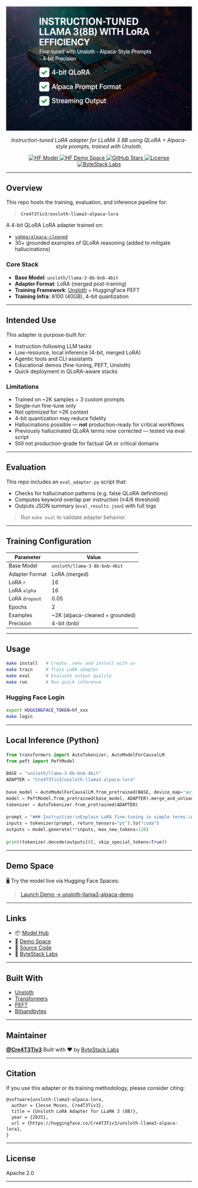 <p align="center">
  <img src="https://raw.githubusercontent.com/Cre4T3Tiv3/unsloth-llama3-alpaca-lora/main/docs/assets/unsloth_llama3_alpaca_lora_v0.1.0.png" alt="Demo GIF" width="640"/>
</p>

<p align="center">
  <i>Instruction-tuned LoRA adapter for LLaMA 3 8B using QLoRA + Alpaca-style prompts, trained with Unsloth.</i>
</p>

<p align="center">
  <a href="https://huggingface.co/Cre4T3Tiv3/unsloth-llama3-alpaca-lora">
    <img src="https://img.shields.io/badge/HF_Model-Available-blue?logo=huggingface" alt="HF Model">
  </a>
  <a href="https://huggingface.co/spaces/Cre4T3Tiv3/unsloth-llama3-alpaca-demo">
    <img src="https://img.shields.io/badge/Live_Demo-HF_Space-orange?logo=gradio" alt="HF Demo Space">
  </a>
  <a href="https://github.com/Cre4T3Tiv3/unsloth-llama3-alpaca-lora/stargazers">
    <img src="https://img.shields.io/github/stars/Cre4T3Tiv3/unsloth-llama3-alpaca-lora?style=social" alt="GitHub Stars">
  </a>
  <a href="https://github.com/Cre4T3Tiv3/unsloth-llama3-alpaca-lora/blob/main/LICENSE">
    <img src="https://img.shields.io/github/license/Cre4T3Tiv3/unsloth-llama3-alpaca-lora" alt="License">
  </a>
  <a href="https://bytestacklabs.com">
    <img src="https://img.shields.io/badge/Made%20by-ByteStack%20Labs-2ea44f" alt="ByteStack Labs">
  </a>
</p>

---

## Overview

This repo hosts the training, evaluation, and inference pipeline for:

> **`Cre4T3Tiv3/unsloth-llama3-alpaca-lora`**

A 4-bit QLoRA LoRA adapter trained on:

- [`yahma/alpaca-cleaned`](https://huggingface.co/datasets/yahma/alpaca-cleaned)
- 30+ grounded examples of QLoRA reasoning (added to mitigate hallucinations)

### Core Stack

- **Base Model**: `unsloth/llama-3-8b-bnb-4bit`
- **Adapter Format**: LoRA (merged post-training)
- **Training Framework**: [Unsloth](https://github.com/unslothai/unsloth) + HuggingFace PEFT
- **Training Infra**: A100 (40GB), 4-bit quantization

---

## Intended Use

This adapter is purpose-built for:

- Instruction-following LLM tasks
- Low-resource, local inference (4-bit, merged LoRA)
- Agentic tools and CLI assistants
- Educational demos (fine-tuning, PEFT, Unsloth)
- Quick deployment in QLoRA-aware stacks

### Limitations

- Trained on ~2K samples + 3 custom prompts
- Single-run fine-tune only
- Not optimized for >2K context
- 4-bit quantization may reduce fidelity
- Hallucinations possible — **not** production-ready for critical workflows
- Previously hallucinated QLoRA terms now corrected — tested via eval script
- Still not production-grade for factual QA or critical domains

---

## Evaluation

This repo includes an `eval_adapter.py` script that:

- Checks for hallucination patterns (e.g. false QLoRA definitions)
- Computes keyword overlap per instruction (≥4/6 threshold)
- Outputs JSON summary (`eval_results.json`) with full logs

> Run `make eval` to validate adapter behavior.

---

## Training Configuration

| Parameter       | Value                               |
|-----------------|-------------------------------------|
| Base Model      | `unsloth/llama-3-8b-bnb-4bit`       |
| Adapter Format  | LoRA (merged)                       |
| LoRA `r`        | 16                                  |
| LoRA `alpha`    | 16                                  |
| LoRA `dropout`  | 0.05                                |
| Epochs          | 2                                   |
| Examples        | ~2K (alpaca-cleaned + grounded)     |
| Precision       | 4-bit (bnb)                         |

---

## Usage

```bash
make install   # Create .venv and install with uv
make train     # Train LoRA adapter
make eval      # Evaluate output quality
make run       # Run quick inference
````

### Hugging Face Login

```bash
export HUGGINGFACE_TOKEN=hf_xxx
make login
```

---

## Local Inference (Python)

```python
from transformers import AutoTokenizer, AutoModelForCausalLM
from peft import PeftModel

BASE = "unsloth/llama-3-8b-bnb-4bit"
ADAPTER = "Cre4T3Tiv3/unsloth-llama3-alpaca-lora"

base_model = AutoModelForCausalLM.from_pretrained(BASE, device_map="auto", load_in_4bit=True)
model = PeftModel.from_pretrained(base_model, ADAPTER).merge_and_unload()
tokenizer = AutoTokenizer.from_pretrained(ADAPTER)

prompt = "### Instruction:\nExplain LoRA fine-tuning in simple terms.\n\n### Response:"
inputs = tokenizer(prompt, return_tensors="pt").to("cuda")
outputs = model.generate(**inputs, max_new_tokens=128)

print(tokenizer.decode(outputs[0], skip_special_tokens=True))
```

---

## Demo Space

🖥 Try the model live via Hugging Face Spaces:

> [Launch Demo → unsloth-llama3-alpaca-demo](https://huggingface.co/spaces/Cre4T3Tiv3/unsloth-llama3-alpaca-demo)

---

## Links

* 📦 [Model Hub](https://huggingface.co/Cre4T3Tiv3/unsloth-llama3-alpaca-lora)
* 🧪 [Demo Space](https://huggingface.co/spaces/Cre4T3Tiv3/unsloth-llama3-alpaca-demo)
* 🧰 [Source Code](https://github.com/Cre4T3Tiv3/unsloth-llama3-alpaca-lora)
* 💼 [ByteStack Labs](https://bytestacklabs.com)

---

## Built With

* [Unsloth](https://github.com/unslothai/unsloth)
* [Transformers](https://github.com/huggingface/transformers)
* [PEFT](https://github.com/huggingface/peft)
* [Bitsandbytes](https://github.com/TimDettmers/bitsandbytes)

---

## Maintainer

**[@Cre4T3Tiv3](https://github.com/Cre4T3Tiv3)**
Built with ❤️ by [ByteStack Labs](https://bytestacklabs.com)

---

## Citation

If you use this adapter or its training methodology, please consider citing:

```
@software{unsloth-llama3-alpaca-lora,
  author = {Jesse Moses, Cre4T3Tiv3},
  title = {Unsloth LoRA Adapter for LLaMA 3 (8B)},
  year = {2025},
  url = {https://huggingface.co/Cre4T3Tiv3/unsloth-llama3-alpaca-lora},
}
```

---

## License

Apache 2.0

---